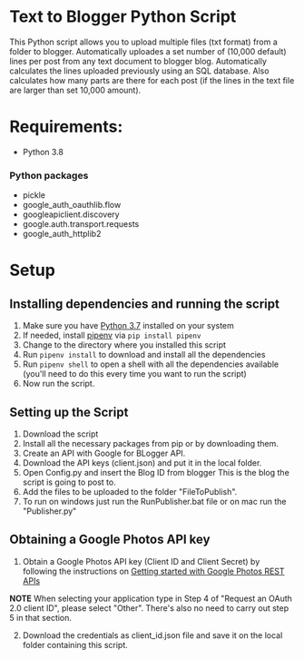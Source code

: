 # Text to Blogger Python Script

This Python script allows you to upload multiple files (txt format) from a folder to blogger.
Automatically uploades a set number of (10,000 default) lines per post from any text document to blogger blog.
Automatically calculates the lines uploaded previously using an SQL database.
Also calculates how many parts are there for each post (if the lines in the text file are larger than set 10,000 amount).

# Requirements:
- Python 3.8
### Python packages
- pickle
- google_auth_oauthlib.flow
- googleapiclient.discovery
- google.auth.transport.requests
- google_auth_httplib2

# Setup
## Installing dependencies and running the script
1. Make sure you have [Python 3.7](https://www.python.org/downloads/) installed on your system
2. If needed, install [pipenv](https://pypi.org/project/pipenv/) via `pip install pipenv`
3. Change to the directory where you installed this script
4. Run `pipenv install` to download and install all the dependencies
5. Run `pipenv shell` to open a shell with all the dependencies available (you'll need to do this every time you want to run the script)
6. Now run the script.

## Setting up the Script
1. Download the script
2. Install all the necessary packages from pip or by downloading them.
3. Create an API with Google for BLogger API.
4. Download the API keys (client.json) and put it in the local folder.
5. Open Config.py and insert the Blog ID from blogger
   This is the blog the script is going to post to.
6. Add the files to be uploaded to the folder "FileToPublish".
7. To run on windows just run the RunPublisher.bat file or on mac run the "Publisher.py"

## Obtaining a Google Photos API key

1. Obtain a Google Photos API key (Client ID and Client Secret) by following the instructions on [Getting started with Google Photos REST APIs](https://developers.google.com/photos/library/guides/get-started)

**NOTE** When selecting your application type in Step 4 of "Request an OAuth 2.0 client ID", please select "Other". There's also no need to carry out step 5 in that section.

2. Download the credentials as client_id.json file and save it on the local folder containing this script.
